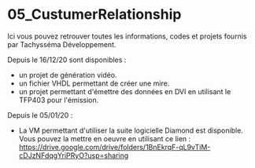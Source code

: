 # 05_CustumerRelationship


Ici vous pouvez retrouver toutes les informations, codes et projets fournis par Tachysséma Développement. 

Depuis le 16/12/20 sont disponibles : 

- un projet de génération vidéo.
- un fichier VHDL permettant de créer une mire.
- un projet permettant d'émettre des données en DVI en utilisant le TFP403 pour l'émission.


Depuis le 05/01/20 : 

- La VM permettant d'utiliser la suite logicielle Diamond est disponible. Vous pouvez la mettre en oeuvre en utilisant ce lien : 
https://drive.google.com/drive/folders/1BnEkrqF-qL9vTiM-cDJzNFdqgYriPRyO?usp=sharing
 
